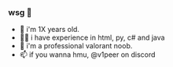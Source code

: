### wsg 👋
- 👤 i'm 1X years old.
- 👨‍🔬 i have experience in html, py, c# and java
- 🔫 i'm a professional valorant noob.
- 📫 if you wanna hmu, @v1peer on discord
